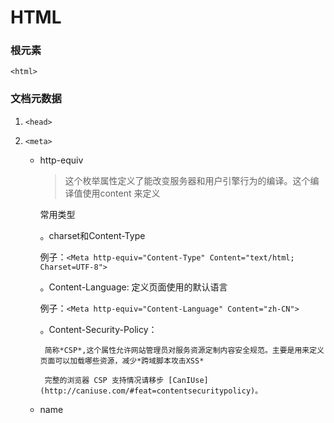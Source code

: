 # HTML

### 根元素
    <html>

### 文档元数据

1. `<head>`

2. `<meta>`

    * http-equiv

         > 这个枚举属性定义了能改变服务器和用户引擎行为的编译。这个编译值使用content 来定义

         常用类型
         
         。charset和Content-Type
         
         例子：`<Meta http-equiv="Content-Type" Content="text/html; Charset=UTF-8">`

         。Content-Language: 定义页面使用的默认语言

         例子：`<Meta http-equiv="Content-Language" Content="zh-CN">`

         。Content-Security-Policy：
         
           简称*CSP*,这个属性允许网站管理员对服务资源定制内容安全规范。主要是用来定义页面可以加载哪些资源，减少*跨域脚本攻击XSS*

           完整的浏览器 CSP 支持情况请移步 [CanIUse](http://caniuse.com/#feat=contentsecuritypolicy)。

           



    * name
